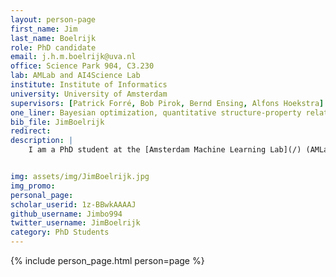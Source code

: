 ```yaml
---
layout: person-page
first_name: Jim
last_name: Boelrijk
role: PhD candidate
email: j.h.m.boelrijk@uva.nl
office: Science Park 904, C3.230
lab: AMLab and AI4Science Lab
institute: Institute of Informatics
university: University of Amsterdam
supervisors: [Patrick Forré, Bob Pirok, Bernd Ensing, Alfons Hoekstra]
one_liner: Bayesian optimization, quantitative structure-property relationships
bib_file: JimBoelrijk
redirect:
description: |
    I am a PhD student at the [Amsterdam Machine Learning Lab](/) (AMLab) and the [AI4Science Lab](https://ai4science-amsterdam.github.io/). I collaborate with the [Chemometrics and Advanced Seperations Team](https://cast-amsterdam.org/) (CAST) and the [Computational Chemistry group](https://www.compchem.nl/) at the [Van 't Hoff Institute for Molecular Sciences](https://hims.uva.nl/) (HIMS). Current research focuses on tailored Bayesian optimization methods for automation and using machine learning to identify structure-property relationships in molecular data.


img: assets/img/JimBoelrijk.jpg
img_promo:
personal_page:
scholar_userid: 1z-BBwkAAAAJ
github_username: Jimbo994
twitter_username: JimBoelrijk
category: PhD Students
---
```


{% include person_page.html person=page %}
